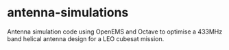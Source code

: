 # antenna-simulations
Antenna simulation code using OpenEMS and Octave to optimise a 433MHz band helical antenna design for a LEO cubesat mission.
